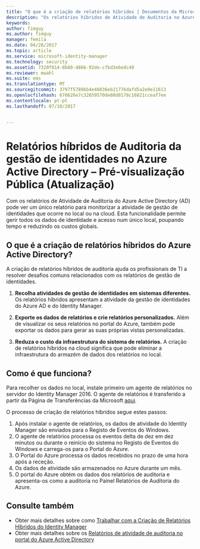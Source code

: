 ```yaml
---
title: "O que é a criação de relatórios híbridos | Documentos da Microsoft"
description: "Os relatórios híbridos de Atividade de Auditoria no Azure Active Directory permitem-lhe ver eventos auditados na cloud e no local."
keywords: 
author: fimguy
ms.author: fimguy
manager: femila
ms.date: 04/28/2017
ms.topic: article
ms.service: microsoft-identity-manager
ms.technology: security
ms.assetid: 7320f014-8b60-4866-92de-cfbd3e6edc48
ms.reviewer: mwahl
ms.suite: ems
ms.translationtype: MT
ms.sourcegitcommit: 3797f5789bb4e48836eb21776dafd5a2e0e11613
ms.openlocfilehash: 678626e7c32659570de88d8178c16821cceaf7ee
ms.contentlocale: pt-pt
ms.lasthandoff: 07/10/2017


---
```


# Relatórios híbridos de Auditoria da gestão de identidades no Azure Active Directory – Pré-visualização Pública (Atualização)
<a id="hybrid-identity-management-audit-reports-in-azure-active-directory---public-previewrefresh" class="xliff"></a>
Com os relatórios de Atividade de Auditoria do Azure Active Directory (AD) pode ver um único relatório para monitorizar a atividade de gestão de identidades que ocorre no local ou na cloud. Esta funcionalidade permite gerir todos os dados de identidade e acesso num único local, poupando tempo e reduzindo os custos globais.

## O que é a criação de relatórios híbridos do Azure Active Directory?
<a id="what-is-azure-active-directory-hybrid-reporting" class="xliff"></a>
A criação de relatórios híbridos de auditoria ajuda os profissionais de TI a resolver desafios comuns relacionados com os relatórios de gestão de identidades.

1. **Recolha atividades de gestão de identidades em sistemas diferentes.** Os relatórios híbridos apresentam a atividade da gestão de identidades do Azure AD e do Identity Manager.

2. **Exporte os dados de relatórios e crie relatórios personalizados.** Além de visualizar os seus relatórios no portal do Azure, também pode exportar os dados para gerar as suas próprias vistas personalizadas.

3. **Reduza o custo da infraestrutura do sistema de relatórios.** A criação de relatórios híbridos na cloud significa que pode eliminar a infraestrutura do armazém de dados dos relatórios no local.

## Como é que funciona?
<a id="how-does-it-work" class="xliff"></a>

Para recolher os dados no local, instale primeiro um agente de relatórios no servidor do Identity Manager 2016. O agente de relatórios é transferido a partir da Página de Transferências da Microsoft [aqui](https://www.microsoft.com/en-us/download/details.aspx?id=55112).

O processo de criação de relatórios híbridos segue estes passos:
1. Após instalar o agente de relatórios, os dados de atividade do Identity Manager são enviados para o Registo de Eventos do Windows.
2. O agente de relatórios processa os eventos delta de dez em dez minutos ou durante o reinício do sistema no Registo de Eventos do Windows e carrega-os para o Portal do Azure.
3. O Portal do Azure processa os dados recebidos no prazo de uma hora após a receção.
4. Os dados de atividade são armazenados no Azure durante um mês.
5. O portal do Azure obtém os dados dos relatórios de auditoria e apresenta-os como a auditoria no Painel Relatórios de Auditoria do Azure.

## Consulte também
<a id="see-also" class="xliff"></a>
- Obter mais detalhes sobre como [Trabalhar com a Criação de Relatórios Híbridos do Identity Manager](working-with-identity-manager-hybrid-reporting.md)
- Obter mais detalhes sobre os [Relatórios de atividade de auditoria no portal do Azure Active Directory](https://docs.microsoft.com/en-us/azure/active-directory/active-directory-reporting-activity-audit-logs)
